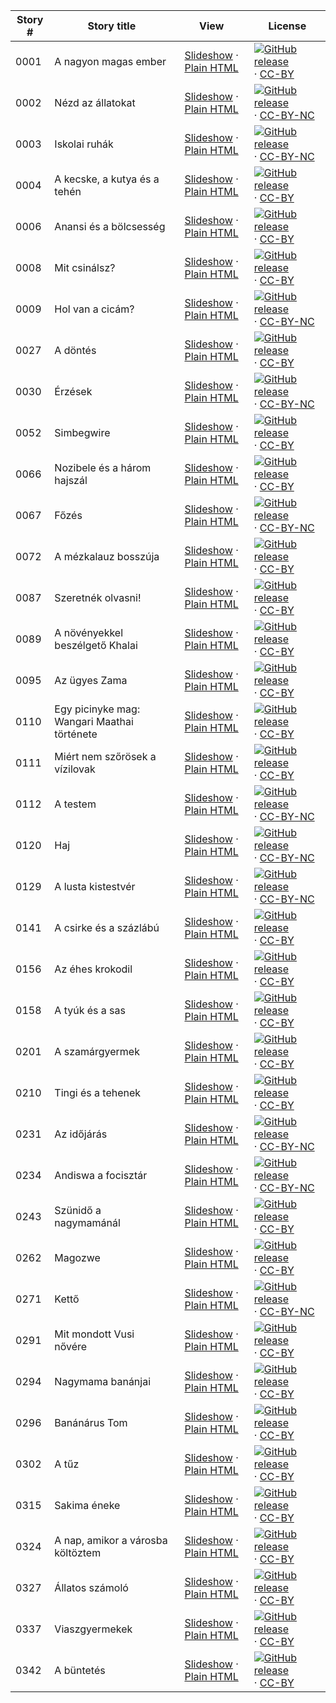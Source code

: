 Story # | Story title | View | License
-------- | -----------  |:-------:| -------
0001 | A nagyon magas ember | <a href="https://global-asp.github.io/stories/hu/0001_a-nagyon-magas-ember_slides.html" target="_blank">Slideshow</a> · [Plain HTML](https://global-asp.github.io/stories/hu/0001_a-nagyon-magas-ember.html) | [![GitHub release](https://cloud.githubusercontent.com/assets/9295750/9483128/0e089e5e-4b51-11e5-98ca-6da5cef156a7.png "GitHub release")]() · [CC-BY](https://creativecommons.org/licenses/by/3.0/)
0002 | Nézd az állatokat | <a href="https://global-asp.github.io/stories/hu/0002_nézd-az-állatokat_slides.html" target="_blank">Slideshow</a> · [Plain HTML](https://global-asp.github.io/stories/hu/0002_nézd-az-állatokat.html) | [![GitHub release](https://cloud.githubusercontent.com/assets/9295750/9483128/0e089e5e-4b51-11e5-98ca-6da5cef156a7.png "GitHub release")]() · [CC-BY-NC](http://creativecommons.org/licenses/by-nc/3.0/)
0003 | Iskolai ruhák | <a href="https://global-asp.github.io/stories/hu/0003_iskolai-ruhák_slides.html" target="_blank">Slideshow</a> · [Plain HTML](https://global-asp.github.io/stories/hu/0003_iskolai-ruhák.html) | [![GitHub release](https://cloud.githubusercontent.com/assets/9295750/9483128/0e089e5e-4b51-11e5-98ca-6da5cef156a7.png "GitHub release")]() · [CC-BY-NC](http://creativecommons.org/licenses/by-nc/3.0/)
0004 | A kecske, a kutya és a tehén | <a href="https://global-asp.github.io/stories/hu/0004_a-kecske-a-kutya-és-a-tehén_slides.html" target="_blank">Slideshow</a> · [Plain HTML](https://global-asp.github.io/stories/hu/0004_a-kecske-a-kutya-és-a-tehén.html) | [![GitHub release](https://cloud.githubusercontent.com/assets/9295750/9483128/0e089e5e-4b51-11e5-98ca-6da5cef156a7.png "GitHub release")]() · [CC-BY](https://creativecommons.org/licenses/by/3.0/)
0006 | Anansi és a bölcsesség | <a href="https://global-asp.github.io/stories/hu/0006_anansi-és-a-bölcsesség_slides.html" target="_blank">Slideshow</a> · [Plain HTML](https://global-asp.github.io/stories/hu/0006_anansi-és-a-bölcsesség.html) | [![GitHub release](https://cloud.githubusercontent.com/assets/9295750/9483128/0e089e5e-4b51-11e5-98ca-6da5cef156a7.png "GitHub release")]() · [CC-BY](https://creativecommons.org/licenses/by/3.0/)
0008 | Mit csinálsz? | <a href="https://global-asp.github.io/stories/hu/0008_mit-csinálsz_slides.html" target="_blank">Slideshow</a> · [Plain HTML](https://global-asp.github.io/stories/hu/0008_mit-csinálsz.html) | [![GitHub release](https://cloud.githubusercontent.com/assets/9295750/9483128/0e089e5e-4b51-11e5-98ca-6da5cef156a7.png "GitHub release")]() · [CC-BY](https://creativecommons.org/licenses/by/3.0/)
0009 | Hol van a cicám? | <a href="https://global-asp.github.io/stories/hu/0009_hol-van-a-cicám_slides.html" target="_blank">Slideshow</a> · [Plain HTML](https://global-asp.github.io/stories/hu/0009_hol-van-a-cicám.html) | [![GitHub release](https://cloud.githubusercontent.com/assets/9295750/9483128/0e089e5e-4b51-11e5-98ca-6da5cef156a7.png "GitHub release")]() · [CC-BY-NC](http://creativecommons.org/licenses/by-nc/3.0/)
0027 | A döntés | <a href="https://global-asp.github.io/stories/hu/0027_a-döntés_slides.html" target="_blank">Slideshow</a> · [Plain HTML](https://global-asp.github.io/stories/hu/0027_a-döntés.html) | [![GitHub release](https://cloud.githubusercontent.com/assets/9295750/9483128/0e089e5e-4b51-11e5-98ca-6da5cef156a7.png "GitHub release")]() · [CC-BY](https://creativecommons.org/licenses/by/3.0/)
0030 | Érzések | <a href="https://global-asp.github.io/stories/hu/0030_érzések_slides.html" target="_blank">Slideshow</a> · [Plain HTML](https://global-asp.github.io/stories/hu/0030_érzések.html) | [![GitHub release](https://cloud.githubusercontent.com/assets/9295750/9483128/0e089e5e-4b51-11e5-98ca-6da5cef156a7.png "GitHub release")]() · [CC-BY-NC](http://creativecommons.org/licenses/by-nc/3.0/)
0052 | Simbegwire | <a href="https://global-asp.github.io/stories/hu/0052_simbegwire_slides.html" target="_blank">Slideshow</a> · [Plain HTML](https://global-asp.github.io/stories/hu/0052_simbegwire.html) | [![GitHub release](https://cloud.githubusercontent.com/assets/9295750/9483128/0e089e5e-4b51-11e5-98ca-6da5cef156a7.png "GitHub release")]() · [CC-BY](https://creativecommons.org/licenses/by/3.0/)
0066 | Nozibele és a három hajszál | <a href="https://global-asp.github.io/stories/hu/0066_nozibele-és-a-három-hajszál_slides.html" target="_blank">Slideshow</a> · [Plain HTML](https://global-asp.github.io/stories/hu/0066_nozibele-és-a-három-hajszál.html) | [![GitHub release](https://cloud.githubusercontent.com/assets/9295750/9483128/0e089e5e-4b51-11e5-98ca-6da5cef156a7.png "GitHub release")]() · [CC-BY](https://creativecommons.org/licenses/by/3.0/)
0067 | Főzés | <a href="https://global-asp.github.io/stories/hu/0067_főzés_slides.html" target="_blank">Slideshow</a> · [Plain HTML](https://global-asp.github.io/stories/hu/0067_főzés.html) | [![GitHub release](https://cloud.githubusercontent.com/assets/9295750/9483128/0e089e5e-4b51-11e5-98ca-6da5cef156a7.png "GitHub release")]() · [CC-BY-NC](http://creativecommons.org/licenses/by-nc/3.0/)
0072 | A mézkalauz bosszúja | <a href="https://global-asp.github.io/stories/hu/0072_a-mézkalauz-bosszúja_slides.html" target="_blank">Slideshow</a> · [Plain HTML](https://global-asp.github.io/stories/hu/0072_a-mézkalauz-bosszúja.html) | [![GitHub release](https://cloud.githubusercontent.com/assets/9295750/9483128/0e089e5e-4b51-11e5-98ca-6da5cef156a7.png "GitHub release")]() · [CC-BY](https://creativecommons.org/licenses/by/3.0/)
0087 | Szeretnék olvasni! | <a href="https://global-asp.github.io/stories/hu/0087_szeretnék-olvasni_slides.html" target="_blank">Slideshow</a> · [Plain HTML](https://global-asp.github.io/stories/hu/0087_szeretnék-olvasni.html) | [![GitHub release](https://cloud.githubusercontent.com/assets/9295750/9483128/0e089e5e-4b51-11e5-98ca-6da5cef156a7.png "GitHub release")]() · [CC-BY](https://creativecommons.org/licenses/by/3.0/)
0089 | A növényekkel beszélgető Khalai | <a href="https://global-asp.github.io/stories/hu/0089_a-növényekkel-beszélgető-khalai_slides.html" target="_blank">Slideshow</a> · [Plain HTML](https://global-asp.github.io/stories/hu/0089_a-növényekkel-beszélgető-khalai.html) | [![GitHub release](https://cloud.githubusercontent.com/assets/9295750/9483128/0e089e5e-4b51-11e5-98ca-6da5cef156a7.png "GitHub release")]() · [CC-BY](https://creativecommons.org/licenses/by/3.0/)
0095 | Az ügyes Zama | <a href="https://global-asp.github.io/stories/hu/0095_az-ügyes-zama_slides.html" target="_blank">Slideshow</a> · [Plain HTML](https://global-asp.github.io/stories/hu/0095_az-ügyes-zama.html) | [![GitHub release](https://cloud.githubusercontent.com/assets/9295750/9483128/0e089e5e-4b51-11e5-98ca-6da5cef156a7.png "GitHub release")]() · [CC-BY](https://creativecommons.org/licenses/by/3.0/)
0110 | Egy picinyke mag: Wangari Maathai története | <a href="https://global-asp.github.io/stories/hu/0110_egy-picinyke-mag-wangari-maathai-története_slides.html" target="_blank">Slideshow</a> · [Plain HTML](https://global-asp.github.io/stories/hu/0110_egy-picinyke-mag-wangari-maathai-története.html) | [![GitHub release](https://cloud.githubusercontent.com/assets/9295750/9483128/0e089e5e-4b51-11e5-98ca-6da5cef156a7.png "GitHub release")]() · [CC-BY](https://creativecommons.org/licenses/by/3.0/)
0111 | Miért nem szőrösek a vízilovak | <a href="https://global-asp.github.io/stories/hu/0111_miért-nem-szőrösek-a-vízilovak_slides.html" target="_blank">Slideshow</a> · [Plain HTML](https://global-asp.github.io/stories/hu/0111_miért-nem-szőrösek-a-vízilovak.html) | [![GitHub release](https://cloud.githubusercontent.com/assets/9295750/9483128/0e089e5e-4b51-11e5-98ca-6da5cef156a7.png "GitHub release")]() · [CC-BY](https://creativecommons.org/licenses/by/3.0/)
0112 | A testem | <a href="https://global-asp.github.io/stories/hu/0112_a-testem_slides.html" target="_blank">Slideshow</a> · [Plain HTML](https://global-asp.github.io/stories/hu/0112_a-testem.html) | [![GitHub release](https://cloud.githubusercontent.com/assets/9295750/9483128/0e089e5e-4b51-11e5-98ca-6da5cef156a7.png "GitHub release")]() · [CC-BY-NC](http://creativecommons.org/licenses/by-nc/3.0/)
0120 | Haj | <a href="https://global-asp.github.io/stories/hu/0120_haj_slides.html" target="_blank">Slideshow</a> · [Plain HTML](https://global-asp.github.io/stories/hu/0120_haj.html) | [![GitHub release](https://cloud.githubusercontent.com/assets/9295750/9483128/0e089e5e-4b51-11e5-98ca-6da5cef156a7.png "GitHub release")]() · [CC-BY-NC](http://creativecommons.org/licenses/by-nc/3.0/)
0129 | A lusta kistestvér | <a href="https://global-asp.github.io/stories/hu/0129_a-lusta-kistestvér_slides.html" target="_blank">Slideshow</a> · [Plain HTML](https://global-asp.github.io/stories/hu/0129_a-lusta-kistestvér.html) | [![GitHub release](https://cloud.githubusercontent.com/assets/9295750/9483128/0e089e5e-4b51-11e5-98ca-6da5cef156a7.png "GitHub release")]() · [CC-BY-NC](http://creativecommons.org/licenses/by-nc/3.0/)
0141 | A csirke és a százlábú | <a href="https://global-asp.github.io/stories/hu/0141_a-csirke-és-a-százlábú_slides.html" target="_blank">Slideshow</a> · [Plain HTML](https://global-asp.github.io/stories/hu/0141_a-csirke-és-a-százlábú.html) | [![GitHub release](https://cloud.githubusercontent.com/assets/9295750/9483128/0e089e5e-4b51-11e5-98ca-6da5cef156a7.png "GitHub release")]() · [CC-BY](https://creativecommons.org/licenses/by/3.0/)
0156 | Az éhes krokodil | <a href="https://global-asp.github.io/stories/hu/0156_az-éhes-krokodil_slides.html" target="_blank">Slideshow</a> · [Plain HTML](https://global-asp.github.io/stories/hu/0156_az-éhes-krokodil.html) | [![GitHub release](https://cloud.githubusercontent.com/assets/9295750/9483128/0e089e5e-4b51-11e5-98ca-6da5cef156a7.png "GitHub release")]() · [CC-BY](https://creativecommons.org/licenses/by/3.0/)
0158 | A tyúk és a sas | <a href="https://global-asp.github.io/stories/hu/0158_a-tyúk-és-a-sas_slides.html" target="_blank">Slideshow</a> · [Plain HTML](https://global-asp.github.io/stories/hu/0158_a-tyúk-és-a-sas.html) | [![GitHub release](https://cloud.githubusercontent.com/assets/9295750/9483128/0e089e5e-4b51-11e5-98ca-6da5cef156a7.png "GitHub release")]() · [CC-BY](https://creativecommons.org/licenses/by/3.0/)
0201 | A szamárgyermek | <a href="https://global-asp.github.io/stories/hu/0201_a-szamárgyermek_slides.html" target="_blank">Slideshow</a> · [Plain HTML](https://global-asp.github.io/stories/hu/0201_a-szamárgyermek.html) | [![GitHub release](https://cloud.githubusercontent.com/assets/9295750/9483128/0e089e5e-4b51-11e5-98ca-6da5cef156a7.png "GitHub release")]() · [CC-BY](https://creativecommons.org/licenses/by/3.0/)
0210 | Tingi és a tehenek | <a href="https://global-asp.github.io/stories/hu/0210_tingi-és-a-tehenek_slides.html" target="_blank">Slideshow</a> · [Plain HTML](https://global-asp.github.io/stories/hu/0210_tingi-és-a-tehenek.html) | [![GitHub release](https://cloud.githubusercontent.com/assets/9295750/9483128/0e089e5e-4b51-11e5-98ca-6da5cef156a7.png "GitHub release")]() · [CC-BY](https://creativecommons.org/licenses/by/3.0/)
0231 | Az időjárás | <a href="https://global-asp.github.io/stories/hu/0231_az-időjárás_slides.html" target="_blank">Slideshow</a> · [Plain HTML](https://global-asp.github.io/stories/hu/0231_az-időjárás.html) | [![GitHub release](https://cloud.githubusercontent.com/assets/9295750/9483128/0e089e5e-4b51-11e5-98ca-6da5cef156a7.png "GitHub release")]() · [CC-BY-NC](http://creativecommons.org/licenses/by-nc/3.0/)
0234 | Andiswa a focisztár | <a href="https://global-asp.github.io/stories/hu/0234_andiswa-a-focisztár_slides.html" target="_blank">Slideshow</a> · [Plain HTML](https://global-asp.github.io/stories/hu/0234_andiswa-a-focisztár.html) | [![GitHub release](https://cloud.githubusercontent.com/assets/9295750/9483128/0e089e5e-4b51-11e5-98ca-6da5cef156a7.png "GitHub release")]() · [CC-BY-NC](http://creativecommons.org/licenses/by-nc/3.0/)
0243 | Szünidő a nagymamánál | <a href="https://global-asp.github.io/stories/hu/0243_szünidő-a-nagymamánál_slides.html" target="_blank">Slideshow</a> · [Plain HTML](https://global-asp.github.io/stories/hu/0243_szünidő-a-nagymamánál.html) | [![GitHub release](https://cloud.githubusercontent.com/assets/9295750/9483128/0e089e5e-4b51-11e5-98ca-6da5cef156a7.png "GitHub release")]() · [CC-BY](https://creativecommons.org/licenses/by/3.0/)
0262 | Magozwe | <a href="https://global-asp.github.io/stories/hu/0262_magozwe_slides.html" target="_blank">Slideshow</a> · [Plain HTML](https://global-asp.github.io/stories/hu/0262_magozwe.html) | [![GitHub release](https://cloud.githubusercontent.com/assets/9295750/9483128/0e089e5e-4b51-11e5-98ca-6da5cef156a7.png "GitHub release")]() · [CC-BY](https://creativecommons.org/licenses/by/3.0/)
0271 | Kettő | <a href="https://global-asp.github.io/stories/hu/0271_kettő_slides.html" target="_blank">Slideshow</a> · [Plain HTML](https://global-asp.github.io/stories/hu/0271_kettő.html) | [![GitHub release](https://cloud.githubusercontent.com/assets/9295750/9483128/0e089e5e-4b51-11e5-98ca-6da5cef156a7.png "GitHub release")]() · [CC-BY-NC](http://creativecommons.org/licenses/by-nc/3.0/)
0291 | Mit mondott Vusi nővére | <a href="https://global-asp.github.io/stories/hu/0291_mit-mondott-vusi-nővére_slides.html" target="_blank">Slideshow</a> · [Plain HTML](https://global-asp.github.io/stories/hu/0291_mit-mondott-vusi-nővére.html) | [![GitHub release](https://cloud.githubusercontent.com/assets/9295750/9483128/0e089e5e-4b51-11e5-98ca-6da5cef156a7.png "GitHub release")]() · [CC-BY](https://creativecommons.org/licenses/by/3.0/)
0294 | Nagymama banánjai | <a href="https://global-asp.github.io/stories/hu/0294_nagymama-banánjai_slides.html" target="_blank">Slideshow</a> · [Plain HTML](https://global-asp.github.io/stories/hu/0294_nagymama-banánjai.html) | [![GitHub release](https://cloud.githubusercontent.com/assets/9295750/9483128/0e089e5e-4b51-11e5-98ca-6da5cef156a7.png "GitHub release")]() · [CC-BY](https://creativecommons.org/licenses/by/3.0/)
0296 | Banánárus Tom | <a href="https://global-asp.github.io/stories/hu/0296_banánárus-tom_slides.html" target="_blank">Slideshow</a> · [Plain HTML](https://global-asp.github.io/stories/hu/0296_banánárus-tom.html) | [![GitHub release](https://cloud.githubusercontent.com/assets/9295750/9483128/0e089e5e-4b51-11e5-98ca-6da5cef156a7.png "GitHub release")]() · [CC-BY](https://creativecommons.org/licenses/by/3.0/)
0302 | A tűz | <a href="https://global-asp.github.io/stories/hu/0302_a-tűz_slides.html" target="_blank">Slideshow</a> · [Plain HTML](https://global-asp.github.io/stories/hu/0302_a-tűz.html) | [![GitHub release](https://cloud.githubusercontent.com/assets/9295750/9483128/0e089e5e-4b51-11e5-98ca-6da5cef156a7.png "GitHub release")]() · [CC-BY](https://creativecommons.org/licenses/by/3.0/)
0315 | Sakima éneke | <a href="https://global-asp.github.io/stories/hu/0315_sakima-éneke_slides.html" target="_blank">Slideshow</a> · [Plain HTML](https://global-asp.github.io/stories/hu/0315_sakima-éneke.html) | [![GitHub release](https://cloud.githubusercontent.com/assets/9295750/9483128/0e089e5e-4b51-11e5-98ca-6da5cef156a7.png "GitHub release")]() · [CC-BY](https://creativecommons.org/licenses/by/3.0/)
0324 | A nap, amikor a városba költöztem | <a href="https://global-asp.github.io/stories/hu/0324_a-nap-amikor-a-városba-költöztem_slides.html" target="_blank">Slideshow</a> · [Plain HTML](https://global-asp.github.io/stories/hu/0324_a-nap-amikor-a-városba-költöztem.html) | [![GitHub release](https://cloud.githubusercontent.com/assets/9295750/9483128/0e089e5e-4b51-11e5-98ca-6da5cef156a7.png "GitHub release")]() · [CC-BY](https://creativecommons.org/licenses/by/3.0/)
0327 | Állatos számoló | <a href="https://global-asp.github.io/stories/hu/0327_állatos-számoló_slides.html" target="_blank">Slideshow</a> · [Plain HTML](https://global-asp.github.io/stories/hu/0327_állatos-számoló.html) | [![GitHub release](https://cloud.githubusercontent.com/assets/9295750/9483128/0e089e5e-4b51-11e5-98ca-6da5cef156a7.png "GitHub release")]() · [CC-BY](https://creativecommons.org/licenses/by/3.0/)
0337 | Viaszgyermekek | <a href="https://global-asp.github.io/stories/hu/0337_viaszgyermekek_slides.html" target="_blank">Slideshow</a> · [Plain HTML](https://global-asp.github.io/stories/hu/0337_viaszgyermekek.html) | [![GitHub release](https://cloud.githubusercontent.com/assets/9295750/9483128/0e089e5e-4b51-11e5-98ca-6da5cef156a7.png "GitHub release")]() · [CC-BY](https://creativecommons.org/licenses/by/3.0/)
0342 | A büntetés | <a href="https://global-asp.github.io/stories/hu/0342_a-büntetés_slides.html" target="_blank">Slideshow</a> · [Plain HTML](https://global-asp.github.io/stories/hu/0342_a-büntetés.html) | [![GitHub release](https://cloud.githubusercontent.com/assets/9295750/9483128/0e089e5e-4b51-11e5-98ca-6da5cef156a7.png "GitHub release")]() · [CC-BY](https://creativecommons.org/licenses/by/3.0/)
